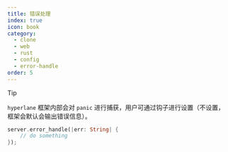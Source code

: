 ```yaml
---
title: 错误处理
index: true
icon: book
category:
  - clone
  - web
  - rust
  - config
  - error-handle
order: 5
---
```


<Share colorful />

> [!tip]
>
> `hyperlane` 框架内部会对 `panic` 进行捕获，用户可通过钩子进行设置（不设置，框架会默认会输出错误信息）。

```rust
server.error_handle(|err: String| {
    // do something
});
```

<Bottom />
